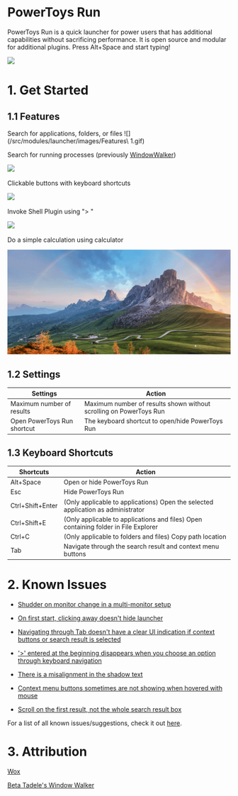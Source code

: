 # PowerToys Run
PowerToys Run is a quick launcher for power users that has additional
capabilities without sacrificing performance. It is open source and
modular for additional plugins. Press Alt+Space and start typing!

![](/src/modules/launcher/images/QuickStart.gif)

# 1\. Get Started 
## 1\.1 Features
Search for applications, folders, or files
![](/src/modules/launcher/images/Features\ 1.gif)

Search for running processes (previously
[WindowWalker](https://github.com/betsegaw/windowwalker/))

![](/src/modules/launcher/images/FeaturesWindowWalker.gif)

Clickable buttons with keyboard shortcuts

![](/src/modules/launcher/images/FeaturesButtons.gif)

Invoke Shell Plugin using "\> "

![](/src/modules/launcher/images/FeaturesShell.gif)

Do a simple calculation using calculator

![](/src/modules/launcher/images/FeaturesCalculator.gif)

## 1\.2 Settings 
  | **Settings**   |               **Action** |
  | --------------- | ------------------------------------------------------------------------------- |
  | Maximum number of results  |   Maximum number of results shown without scrolling on PowerToys Run |
  | Open PowerToys Run shortcut |  The keyboard shortcut to open/hide PowerToys Run |

## 1\.3 Keyboard Shortcuts
  | **Shortcuts**   |   **Action** |
  | ------------------ | ---------------------------------------------------------------------------------|
  | Alt+Space |         Open or hide PowerToys Run |
  | Esc |               Hide PowerToys Run |
  | Ctrl+Shift+Enter |  (Only applicable to applications) Open the selected application as administrator |
  | Ctrl+Shift+E |      (Only applicable to applications and files) Open containing folder in File Explorer |
  | Ctrl+C |            (Only applicable to folders and files) Copy path location |
  | Tab |               Navigate through the search result and context menu buttons |

# 2\. Known Issues

-   [Shudder on monitor change in a multi-monitor setup](https://github.com/microsoft/PowerToys/issues/3018)

-   [On first start, clicking away doesn't hide launcher](https://github.com/microsoft/PowerToys/issues/2973)

-   [Navigating through Tab doesn't have a clear UI indication if context buttons or search result is selected](https://github.com/microsoft/PowerToys/issues/2559)

-   ['\>' entered at the beginning disappears when you choose an option through keyboard navigation](https://github.com/microsoft/PowerToys/issues/2576)

-   [There is a misalignment in the shadow text](https://github.com/microsoft/PowerToys/issues/2494)

-   [Context menu buttons sometimes are not showing when hovered with mouse](https://github.com/microsoft/PowerToys/issues/2420)

- [Scroll on the first result, not the whole search result box](https://github.com/microsoft/PowerToys/issues/2306)

For a list of all known issues/suggestions, check it out
[here](https://github.com/microsoft/PowerToys/issues?q=is%3Aopen+is%3Aissue+label%3AProduct-Launcher).

# 3\. Attribution

[Wox](https://github.com/Wox-launcher/Wox/)

[Beta Tadele's Window Walker](https://github.com/Wox-launcher/Wox/)
